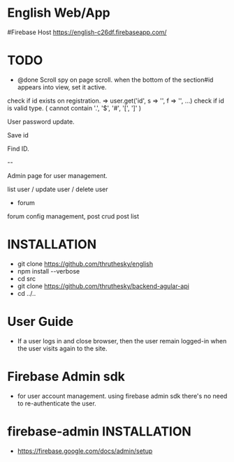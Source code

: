 # English Web/App

#Firebase Host
https://english-c26df.firebaseapp.com/

# TODO

* @done Scroll spy on page scroll. when the bottom of the section#id appears into view, set it active.



check if id exists on registration.
    => user.get('id', s => '', f => '', ...)
check if id is valid type. ( cannot contain '.', '$', '#', '[', ']' )


User password update.

Save id

Find ID.

--

Admin page for user management.

list user / update user / delete user


* forum

forum config management,
post crud
post list



# INSTALLATION

* git clone https://github.com/thruthesky/english
* npm install --verbose
* cd src
* git clone https://github.com/thruthesky/backend-agular-api
* cd ../..




# User Guide


* If a user logs in and close browser, then the user remain logged-in when the user visits again to the site.



# Firebase Admin sdk
- for user account management. using firebase admin sdk there's no need to re-authenticate the user.
# firebase-admin INSTALLATION
* https://firebase.google.com/docs/admin/setup

